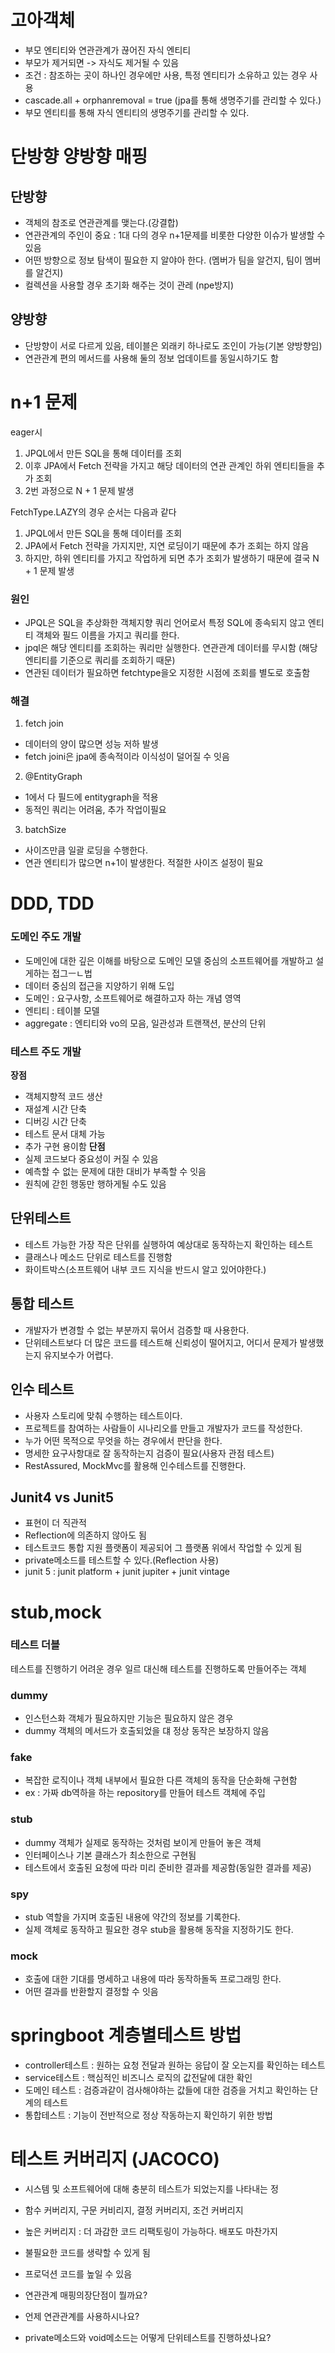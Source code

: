 # 고아객체
- 부모 엔티티와 연관관계가 끊어진 자식 엔티티
- 부모가 제거되면 -> 자식도 제거될 수 있음
- 조건 : 참조하는 곳이 하나인 경우에만 사용, 특정 엔티티가 소유하고 있는 경우 사용
- cascade.all + orphanremoval = true (jpa를 통해 생명주기를 관리할 수 있다.)
- 부모 엔티티를 통해 자식 엔티티의 생명주기를 관리할 수 있다.

# 단방향 양방향 매핑
## 단방향
- 객체의 참조로 연관관계를 맺는다.(강결합)
- 연관관계의 주인이 중요 : 1대 다의 경우 n+1문제를 비롯한 다양한 이슈가 발생할 수 있음 
- 어떤 방향으로 정보 탐색이 필요한 지 알야아 한다. (멤버가 팀을 알건지, 팀이 멤버를 알건지)
- 컬렉션을 사용할 경우 초기화 해주는 것이 관레 (npe방지)

## 양방향
- 단방향이 서로 다르게 있음, 테이블은 외래키 하나로도 조인이 가능(기본 양방향임)
- 연관관계 편의 메서드를 사용해 둘의 정보 업데이트를 동일시하기도 함

# n+1 문제
eager시
1. JPQL에서 만든 SQL을 통해 데이터를 조회
2. 이후 JPA에서 Fetch 전략을 가지고 해당 데이터의 연관 관계인 하위 엔티티들을 추가 조회
3. 2번 과정으로 N + 1 문제 발생

FetchType.LAZY의 경우 순서는 다음과 같다
1. JPQL에서 만든 SQL을 통해 데이터를 조회
2. JPA에서 Fetch 전략을 가지지만, 지연 로딩이기 때문에 추가 조회는 하지 않음
3. 하지만, 하위 엔티티를 가지고 작업하게 되면 추가 조회가 발생하기 때문에 결국 N + 1 문제 발생

### 원인
- JPQL은 SQL을 추상화한 객체지향 쿼리 언어로서 특정 SQL에 종속되지 않고 엔티티 객체와 필드 이름을 가지고 쿼리를 한다.
- jpql은 해당 엔티티를 조회하는 쿼리만 실행한다. 연관관계 데이터를 무시함 (해당 엔티티를 기준으로 쿼리를 조회하기 때문)
- 연관된 데이터가 필요하면 fetchtype을오 지정한 시점에 조회를 별도로 호출함

### 해결
1. fetch join
- 데이터의 양이 많으면 성능 저하 발생
- fetch joini은 jpa에 종속적이라 이식성이 덜어질 수 잇음

2. @EntityGraph
- 1에서 다 필드에 entitygraph을 적용
- 동적인 쿼리는 어려움, 추가 작업이필요
3. batchSize
- 사이즈만큼 일괄 로딩을 수행한다.
- 연관 엔티티가 많으면 n+1이 발생한다. 적절한 사이즈 설정이 필요

# DDD, TDD
### 도메인 주도 개발
- 도메인에 대한 깊은 이해를 바탕으로 도메인 모델 중심의 소프트웨어를 개발하고 설게하는 접그ㅡㄴ법
- 데이터 중심의 접근을 지양하기 위해 도입
- 도메인 : 요구사항, 소프트웨어로 해결하고자 하는 개념 영역
- 엔티티 : 테이블 모델
- aggregate : 엔티티와 vo의 모음, 일관성과 트랜잭션, 분산의 단위

### 테스트 주도 개발
**장점**
- 객체지향적 코드 생산
- 재설계 시간 단축
- 디버깅 시간 단축
- 테스트 문서 대체 가능
- 추가 구현 용이함
**단점**
- 실제 코드보다 중요성이 커질 수 있음
- 예측할 수 없는 문제에 대한 대비가 부족할 수 잇음
- 원칙에 갇힌 행동만 행하게될 수도 있음 

## 단위테스트
- 테스트 가능한 가장 작은 단위를 실행하여 예상대로 동작하는지 확인하는 테스트
- 클래스나 메소드 단위로 테스트를 진행함
- 화이트박스(소프트웨어 내부 코드 지식을 반드시 알고 있어야한다.)

## 통합 테스트
- 개발자가 변경할 수 없는 부분까지 묶어서 검증할 때 사용한다.
- 단위테스트보다 더 많은 코드를 테스트해 신뢰성이 떨어지고, 어디서 문제가 발생했는지 유지보수가 어렵다.

## 인수 테스트
- 사용자 스토리에 맞춰 수행하는 테스트이다.
- 프로젝트를 참여하는 사람들이 시나리오를 만들고 개발자가 코드를 작성한다.
- 누가 어떤 목적으로 무엇을 하는 경우에서 판단을 한다.
- 명세한 요구사항대로 잘 동작하는지 검증이 필요(사용자 관점 테스트)
- RestAssured, MockMvc를 활용해 인수테스트를 진행한다.

## Junit4 vs Junit5
- 표현이 더 직관적
- Reflection에 의존하지 않아도 됨
- 테스트코드 통합 지원 플랫폼이 제공되어 그 플랫폼 위에서 작업할 수 있게 됨
- private메소드를 테스트할 수 있다.(Reflection 사용)
- junit 5 : junit platform + junit jupiter + junit vintage

# stub,mock
### 테스트 더블
테스트를 진행하기 어려운 경우 일르 대신해 테스트를 진행하도록 만들어주는 객체

### dummy
- 인스턴스화 객체가 필요하지만 기능은 필요하지 않은 경우
- dummy 객체의 메서드가 호출되었을 댸 정상 동작은 보장하지 않음

### fake
- 복잡한 로직이나 객체 내부에서 필요한 다른 객체의 동작을 단순화해 구현함
- ex : 가짜 db역하을 하는 repository를 만들어 테스트 객체에 주입

### stub
- dummy 객체가 실제로 동작하는 것처럼 보이게 만들어 놓은 객체
- 인터페이스나 기본 클래스가 최소한으로 구현됨 
- 테스트에서 호출된 요청에 따라 미리 준비한 결과를 제공함(동일한 결과를 제공)

### spy
- stub 역할을 가지며 호출된 내용에 약간의 정보를 기록한다.
- 실제 객체로 동작하고 필요한 경우 stub을 활용해 동작을 지정하기도 한다.

### mock
- 호출에 대한 기대를 명세하고 내용에 따라 동작하돌독 프로그래밍 한다.
- 어떤 결과를 반환할지 결정할 수 잇음

# springboot 계층별테스트 방법
- controller테스트 : 원하는 요청 전달과 원하는 응답이 잘 오는지를 확인하는 테스트
- service테스트 : 핵심적인 비즈니스 로직의 값전달에 대한 확인
- 도메인 테스트 : 검증과같이 검사해야하는 값들에 대한 검증을 거치고 확인하는 단계의 테스트
- 통합테스트 : 기능이 전반적으로 정상 작동하는지 확인하기 위한 방법

# 테스트 커버리지 (JACOCO)
- 시스템 및 소프트웨어에 대해 충분히 테스트가 되었는지를 나타내는 정
- 함수 커버리지, 구문 커비리지, 결정 커버리지, 조건 커버리지
- 높은 커버리지 : 더 과감한 코드 리팩토링이 가능하다. 배포도 마찬가지
- 불필요한 코드를 생략할 수 있게 됨
- 프로덕션 코드를 높일 수 있음

- 연관관계 매핑의장단점이 뭘까요?
- 언제 연관관계를 사용하시나요?
- private메소드와 void메소드는 어떻게 단위테스트를 진행하셨나요?